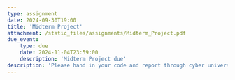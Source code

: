 ```yaml
---
type: assignment
date: 2024-09-30T19:00
title: 'Midterm Project'
attachment: /static_files/assignments/Midterm_Project.pdf
due_event: 
    type: due
    date: 2024-11-04T23:59:00
    description: 'Midterm Project due'
description: 'Please hand in your code and report through cyber university.'
---
```


